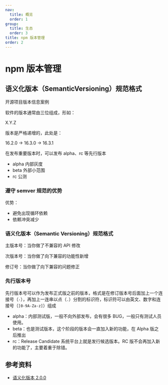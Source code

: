 ```yaml
---
nav:
  title: 概览
  order: 1
group:
  title: 生态
  order: 3
title: npm 版本管理
order: 2
---
```


# npm 版本管理

## 语义化版本（SemanticVersioning）规范格式

开源项目版本信息案例

软件的版本通常由三位组成，形如：

X.Y.Z

版本是严格递增的，此处是：

16.2.0 -> 16.3.0 -> 16.3.1

在发布重要版本时，可以发布 alpha、rc 等先行版本

- alpha 内部灰度
- beta 外部小范围
- rc 公测

### 遵守 semver 规范的优势

优势：

- 避免出现循环依赖
- 依赖冲突减少

### 语义化版本（Semantic Versioning）规范格式

主版本号：当你做了不兼容的 API 修改

次版本号：当你做了向下兼容的功能性新增

修订号：当你做了向下兼容的问题修正

### 先行版本号

先行版本号可以作为发布正式版之前的版本，格式是在修订版本号后面加上一个连接号（`-`），再加上一连串以点（`.`）分割的标识符，标识符可以由英文、数字和连接号（`[0-9A-Za-z]`）组成

- alpha：内部测试版，一般不向外部发布，会有很多 BUG，一般只有测试人员使用。
- beta：也是测试版本，这个阶段的版本会一直加入新的功能，在 Alpha 版之后推出
- rc：Release Candidate 系统平台上就是发行候选版本。RC 版不会再加入新的功能了，主要着重于除错。

## 参考资料

- [语义化版本 2.0.0](https://semver.org/lang/zh-CN/)

